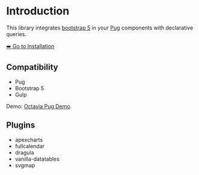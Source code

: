 # Introduction

This library integrates [bootstrap 5](https://getbootstrap.com/docs/5.0/getting-started/introduction/) in your [Pug](https://pugjs.org/api/getting-started.html) components with declarative queries.

[➡️ Go to Installation](./installation.md)

## Compatibility

- Pug
- Bootstrap 5
- Gulp

Demo: [Octavia Pug Demo](https://octavia-vue.netlify.app/landingpage).

## Plugins

- apexcharts
- fullcalendar
- dragula
- vanilla-datatables
- svgmap
